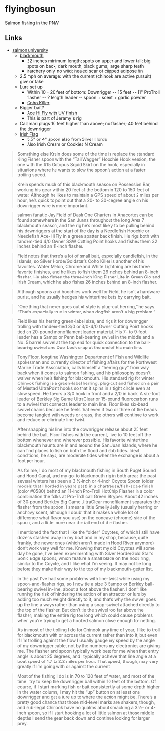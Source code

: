 # flyingbosun


Salmon fishing in the PNW


## Links

* [salmon university](http://salmonuniversity.com)
  * [blackmouth](http://salmonuniversity.com/archives/444)
    * 22 inches minimum length; spots on upper and lower tail; big spots on back; dark mouth; black gums; large sharp teeth
    * hatchery only, no wild; healed scar of clipped adipose fin
  * 2.5 mph on average: with the current (chinook are active pursuit) give or take
  * Lure set up
    * Within 10 - 20 feet of bottom: Downrigger -- 15 feet -- 11" ProTroll flasher -- ? length leader -- spoon + scent + garlic powder
    * [Coho Killer](https://www.amazon.com/gp/product/B0778YSFJH/ref=ox_sc_saved_title_2?smid=AGEU5BOCQ1AB8&psc=1)
  * Bigger bait? 
    * [Ace Hi Fly with UV finish](https://www.amazon.com/Silver-Horde-Ace-Fly-Lures/dp/B00AU5W72E/ref=sr_1_2?keywords=ace+hi+fly&qid=1547854281&s=Sports+%26+Outdoors&sr=1-2-catcorr)
    * This is part of Jeramy's rig
  * Calamari plugs 10 feet higher than above; no flasher; 40 feet behind the downrigger
  * [Irish Flag](https://www.amazon.com/gp/product/B00CZDPK0U/ref=ox_sc_saved_title_1?smid=A3UMG32GFS0Y7X&psc=1) 
    * 3.5" or 4" spoon also from Silver Horde
    * Also Irish Cream or Cookies N Cream
  
> Something else Krein does some of the time is replace the standard King Fisher spoon with the “Tail Wagger” Hoochie Hook version, the one with the #15 Octopus Squid Skirt on the hook, especially in situations where he wants to slow the spoon’s action at a faster trolling speed.


> Krein spends much of this blackmouth season on Possession Bar, working his gear within 20 feet of the bottom in 120 to 150 feet of water. Although he likes to maintain a GPS speed of about 2 miles per hour, he’s quick to point out that a 20- to 30-degree angle on his downrigger wire is more important.


> salmon fanatic Jay Field of Dash One Charters in Anacortes can be found somewhere in the San Juans throughout the long Area 7 blackmouth season, and the rig he’s most likely to be pulling behind his downriggers at the start of the day is a Needlefish Hoochie or Needlefish Ace-Hi Fly in a green spatter back finish. He rigs both with tandem-tied 4/0 Owner SSW Cutting Point hooks and fishes them 32 inches behind an 11-inch flasher.

> Field notes that there’s a lot of small bait, especially candlefish, in the islands, so Silver Horde/Goldstar’s Coho Killer is another of his favorites. Water Melon, Chrome and White Lightning are his three favorite finishes, and he likes to fish them 26 inches behind an 8-inch flasher. He also fishes the three-inch King Fisher Lite in Green Glo and Irish Cream, which he also fishes 26 inches behind an 8-inch flasher.

> Although spoons and hoochies work well for Field, he isn’t a hardware purist, and he usually hedges his wintertime bets by carrying bait.

> “One thing that never goes out of style is plug-cut herring,” he says. “That’s especially true in winter, when dogfish aren’t a big problem.”

> Field likes his herring green-label size, and rigs it for downrigger trolling with tandem-tied 3/0 or 3/0-4/0 Owner Cutting Point hooks tied on 20-pound monofilament leader material. His 7- to 9-foot leader has a Sampo or Penn ball-bearing swivel in the middle and a No. 5 barrel swivel at the top end for quick connection to the ball-bearing swivel and Duo-Lock snap at the end of his main line.

> Tony Floor, longtime Washington Department of Fish and Wildlife spokesman and currently director of fishing affairs for the Northwest Marine Trade Association, calls himself a “herring guy” from way back when it comes to salmon fishing, and his philosophy doesn’t waiver when he’s fishing for blackmouth. His standard rig for winter Chinook fishing is a green-label herring, plug-cut and fished on a pair of Mustad UltraPoint hooks so that it spins in a tight circle even at slow speed. He favors a 3/0 hook in front and a 2/0 in back. A six-foot leader of Berkley Big Game UltraClear or 15-pound fluorocarbon runs to a swivel that connects leader to main line. Floor likes six-bead swivel chains because he feels that even if two or three of the beads become tangled with weeds or grass, the others will continue to work and reduce or eliminate line twist.

> After snapping his line into the downrigger release about 25 feet behind the ball, Floor fishes with the current, five to 10 feet off the bottom whenever and wherever possible. His favorite wintertime blackmouth haunts are in and around the San Juan Islands, where he can find places to fish on both the flood and ebb tides. Ideal conditions, he says, are moderate tides when the exchange is about a foot per hour.

> As for me, I do most of my blackmouth fishing in South Puget Sound and Hood Canal, and my go-to blackmouth rig in both areas the past several winters has been a 3 ½-inch or 4-inch Coyote Spoon (older models that I horded in years past) in a chartreuse/fish-scale finish (color #0580) behind an 11-inch Pro-Troll HotChip Flasher in a color combination the folks at Pro-Troll call Green Stryper. About 42 inches of 30-pound Berkley Big Game UltraClear monofilament separates the flasher from the spoon. I smear a little Smelly Jelly (usually herring or anchovy scent, although I doubt that it makes a whole lot of difference what flavor you use) on the concave (chrome) side of the spoon, and a little more near the tail end of the flasher.

> I mentioned the fact that I like the “older” Coyotes, of which I still have dozens stashed away in my boat and in my shop, because, quite frankly, the newer ones (which aren’t made in Hood River anymore) don’t work very well for me. Knowing that my old Coyotes will some day be gone, I’ve been experimenting with Silver Horde/Gold Star’s Sonic Edge spoons, which feature a small blade on the hook ring, similar to the Coyote, and I like what I’m seeing. It may not be long before they make their way to the top of my blackmouth-getter list.

> In the past I’ve had some problems with line-twist while using my spoon-and-flasher rigs, so I now tie a size 3 Sampo or Berkley ball-bearing swivel in-line, about a foot above the flasher. I don’t like running the risk of hindering the action of an attractor or lure by adding too much weight directly to it, and that’s why the swivel goes up the line a ways rather than using a snap-swivel attached directly to the top of the flasher. But don’t tie the swivel too far above the flasher; making the entire rig too long which could cause problems when you’re trying to get a hooked salmon close enough for netting.

> As in most of the trolling I do for Chinook any time of year, I like to troll for blackmouth with or across the current rather than into it, but even if I’m trolling against the flow I usually gauge my speed by the angle of my downrigger cable, not by the numbers my electronics are giving me. The flasher and spoon typically work best for me when that entry angle is about 25 degrees, and I typically achieve that line angle at a boat speed of 1.7 to 2.2 miles per hour. That speed, though, may vary greatly if I’m going with or against the current.

> Most of the fishing I do is in 70 to 120 feet of water, and most of the time I try to keep the downrigger ball within 10 feet of the bottom. Of course, if I start marking fish or bait consistently at some depth higher in the water column, I may hit the “up” button on at least one downrigger and get a lure up to where the action might be. There’s a pretty good chance that those mid-level marks are shakers, though, and sub-legal Chinook have no qualms about smacking a 3 ½- or 4-inch spoon, so if I start hooking a lot of little salmon at those middle depths I send the gear back down and continue looking for larger prey.
